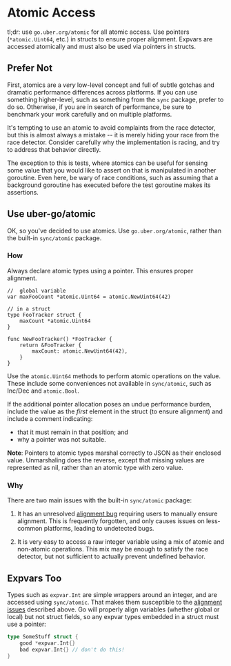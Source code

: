 # Atomic Access

tl;dr: use `go.uber.org/atomic` for all atomic access.  Use pointers (`*atomic.Uint64`, etc.) in structs to ensure proper alignment.
Expvars are accessed atomically and must also be used via pointers in structs.

## Prefer Not

First, atomics are a _very_ low-level concept and full of subtle gotchas and dramatic performance differences across platforms.
If you can use something higher-level, such as something from the `sync` package, prefer to do so.
Otherwise, if you are in search of performance, be sure to benchmark your work carefully and on multiple platforms.

It's tempting to use an atomic to avoid complaints from the race detector, but this is almost always a mistake -- it is merely hiding your race from the race detector.
Consider carefully why the implementation is racing, and try to address that behavior directly.

The exception to this is tests, where atomics can be useful for sensing some value that you would like to assert on that is manipulated in another goroutine.
Even here, be wary of race conditions, such as assuming that a background goroutine has executed before the test goroutine makes its assertions.

## Use uber-go/atomic

OK, so you've decided to use atomics.
Use `go.uber.org/atomic`, rather than the built-in `sync/atomic` package.

### How

Always declare atomic types using a pointer.
This ensures proper alignment.

```golang
//  global variable
var maxFooCount *atomic.Uint64 = atomic.NewUint64(42)

// in a struct
type FooTracker struct {
    maxCount *atomic.Uint64
}

func NewFooTracker() *FooTracker {
    return &FooTracker {
        maxCount: atomic.NewUint64(42),
    }
}
```

Use the `atomic.Uint64` methods to perform atomic operations on the value.
These include some conveniences not available in `sync/atomic`, such as Inc/Dec and `atomic.Bool`.

If the additional pointer allocation poses an undue performance burden, include the value as the *first* element in the struct (to ensure alignment) and include a comment indicating:
 * that it must remain in that position; and
 * why a pointer was not suitable.

**Note**: Pointers to atomic types marshal correctly to JSON as their enclosed value.
Unmarshaling does the reverse, except that missing values are represented as nil, rather than an atomic type with zero value.

### Why

There are two main issues with the built-in `sync/atomic` package:

1. It has an unresolved [alignment bug](https://pkg.go.dev/sync/atomic#pkg-note-BUG) requiring users to manually ensure alignment.
   This is frequently forgotten, and only causes issues on less-common platforms, leading to undetected bugs.

1. It is very easy to access a raw integer variable using a mix of atomic and non-atomic operations.
   This mix may be enough to satisfy the race detector, but not sufficient to actually prevent undefined behavior.

## Expvars Too

Types such as `expvar.Int` are simple wrappers around an integer, and are accessed using `sync/atomic`.
That makes them susceptible to the [alignment issues](https://pkg.go.dev/sync/atomic#pkg-note-BUG) described above.
Go will properly align variables (whether global or local) but not struct fields, so any expvar types embedded in a struct must use a pointer:

```go
type SomeStuff struct {
    good *expvar.Int{}
    bad expvar.Int{} // don't do this!
}
```

